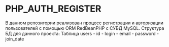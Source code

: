 # PHP_AUTH_REGISTER

В данном репозитории реализован процесс регистрации и авторизации пользователей с помощью ORM RedBeanPHP с СУБД MySQL.
Структура БД для данного проекта:
  Таблица users
    - id
    - login
    - email
    - password
    - join_date
